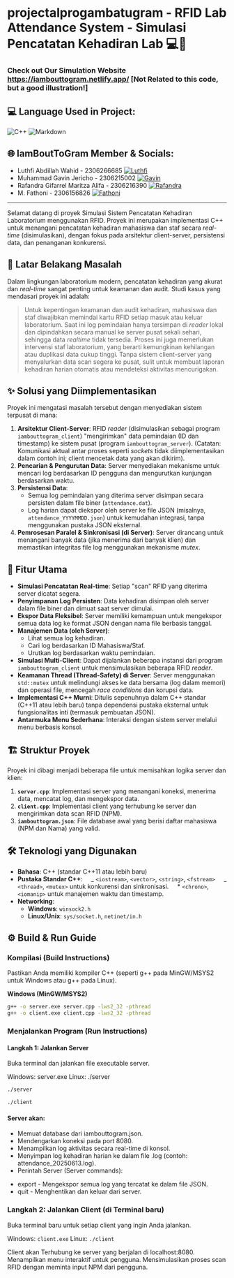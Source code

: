 # projectalprogambatugram - RFID Lab Attendance System - Simulasi Pencatatan Kehadiran Lab 💻🔬

### Check out Our Simulation Website https://iambouttogram.netlify.app/ [Not Related to this code, but a good illustration!]

## 💻 Language Used in Project:

![C++](https://img.shields.io/badge/c++-%2300599C.svg?style=for-the-badge&logo=c%2B%2B&logoColor=white) ![Markdown](https://img.shields.io/badge/markdown-%23000000.svg?style=for-the-badge&logo=markdown&logoColor=white)

## 🌐 IamBoutToGram Member & Socials:

- Luthfi Abdillah Wahid - 2306266685 [![Luthfi](https://img.shields.io/badge/Instagram-%23E4405F.svg?logo=Instagram&logoColor=white)](https://instagram.com/luthfiwhd)
- Muhammad Gavin Jericho - 2306215002 [![Gavin](https://img.shields.io/badge/Instagram-%23E4405F.svg?logo=Instagram&logoColor=white)](https://instagram.com/gav.jericho)
- Rafandra Gifarrel Maritza Alifa - 2306216390 [![Rafandra](https://img.shields.io/badge/Instagram-%23E4405F.svg?logo=Instagram&logoColor=white)](https://instagram.com/rappandra)
- M. Fathoni - 2306156826 [![Fathoni](https://img.shields.io/badge/Instagram-%23E4405F.svg?logo=Instagram&logoColor=white)](https://instagram.com/fathoni0110)

---

Selamat datang di proyek Simulasi Sistem Pencatatan Kehadiran Laboratorium menggunakan RFID. Proyek ini merupakan implementasi C++ untuk menangani pencatatan kehadiran mahasiswa dan staf secara _real-time_ (disimulasikan), dengan fokus pada arsitektur client-server, persistensi data, dan penanganan konkurensi.

## 📜 Latar Belakang Masalah

Dalam lingkungan laboratorium modern, pencatatan kehadiran yang akurat dan _real-time_ sangat penting untuk keamanan dan audit. Studi kasus yang mendasari proyek ini adalah:

> Untuk kepentingan keamanan dan audit kehadiran, mahasiswa dan staf diwajibkan memindai kartu RFID setiap masuk atau keluar laboratorium. Saat ini log pemindaian hanya tersimpan di _reader_ lokal dan dipindahkan secara manual ke server pusat sekali sehari, sehingga data _realtime_ tidak tersedia. Proses ini juga memerlukan intervensi staf laboratorium, yang berarti kemungkinan kehilangan atau duplikasi data cukup tinggi. Tanpa sistem client-server yang menyalurkan data scan segera ke pusat, sulit untuk membuat laporan kehadiran harian otomatis atau mendeteksi aktivitas mencurigakan.

## ✨ Solusi yang Diimplementasikan

Proyek ini mengatasi masalah tersebut dengan menyediakan sistem terpusat di mana:

1.  **Arsitektur Client-Server**: RFID _reader_ (disimulasikan sebagai program `iambouttogram_client`) "mengirimkan" data pemindaian (ID dan timestamp) ke sistem pusat (program `iambouttogram_server`). (Catatan: Komunikasi aktual antar proses seperti _sockets_ tidak diimplementasikan dalam contoh ini; client mencetak data yang akan dikirim).
2.  **Pencarian & Pengurutan Data**: Server menyediakan mekanisme untuk mencari log berdasarkan ID pengguna dan mengurutkan kunjungan berdasarkan waktu.
3.  **Persistensi Data**:
    - Semua log pemindaian yang diterima server disimpan secara persisten dalam file biner (`attendance.dat`).
    - Log harian dapat diekspor oleh server ke file JSON (misalnya, `attendance_YYYYMMDD.json`) untuk kemudahan integrasi, tanpa menggunakan pustaka JSON eksternal.
4.  **Pemrosesan Paralel & Sinkronisasi (di Server)**: Server dirancang untuk menangani banyak data (jika menerima dari banyak klien) dan memastikan integritas file log menggunakan mekanisme _mutex_.

## 🚀 Fitur Utama

- **Simulasi Pencatatan Real-time**: Setiap "scan" RFID yang diterima server dicatat segera.
- **Penyimpanan Log Persisten**: Data kehadiran disimpan oleh server dalam file biner dan dimuat saat server dimulai.
- **Ekspor Data Fleksibel**: Server memiliki kemampuan untuk mengekspor semua data log ke format JSON dengan nama file berbasis tanggal.
- **Manajemen Data (oleh Server)**:
  - Lihat semua log kehadiran.
  - Cari log berdasarkan ID Mahasiswa/Staf.
  - Urutkan log berdasarkan waktu pemindaian.
- **Simulasi Multi-Client**: Dapat dijalankan beberapa instansi dari program `iambouttogram_client` untuk mensimulasikan beberapa RFID _reader_.
- **Keamanan Thread (Thread-Safety) di Server**: Server menggunakan `std::mutex` untuk melindungi akses ke data bersama (log dalam memori) dan operasi file, mencegah _race conditions_ dan korupsi data.
- **Implementasi C++ Murni**: Ditulis sepenuhnya dalam C++ standar (C++11 atau lebih baru) tanpa dependensi pustaka eksternal untuk fungsionalitas inti (termasuk pembuatan JSON).
- **Antarmuka Menu Sederhana**: Interaksi dengan sistem server melalui menu berbasis konsol.

## 🏗️ Struktur Proyek

Proyek ini dibagi menjadi beberapa file untuk memisahkan logika server dan klien:

1.  **`server.cpp`**: Implementasi server yang menangani koneksi, menerima data, mencatat log, dan mengekspor data.
2.  **`client.cpp`**: Implementasi client yang terhubung ke server dan mengirimkan data scan RFID (NPM).
3.  **`iambouttogram.json`**: File database awal yang berisi daftar mahasiswa (NPM dan Nama) yang valid.

## 🛠️ Teknologi yang Digunakan

- **Bahasa**: C++ (standar C++11 atau lebih baru)
- **Pustaka Standar C++**:
      _ `<iostream>`, `<vector>`, `<string>`, `<fstream>`
      _ `<thread>`, `<mutex>` untuk konkurensi dan sinkronisasi.
      \* `<chrono>`, `<iomanip>` untuk manajemen waktu dan timestamp.
- **Networking**:
  - **Windows**: `winsock2.h`
  - **Linux/Unix**: `sys/socket.h`, `netinet/in.h`

## ⚙️ Build & Run Guide

### Kompilasi (Build Instructions)

Pastikan Anda memiliki kompiler C++ (seperti g++ pada MinGW/MSYS2 untuk Windows atau g++ pada Linux).

**Windows (MinGW/MSYS2)**

```bash
g++ -o server.exe server.cpp -lws2_32 -pthread
g++ -o client.exe client.cpp -lws2_32 -pthread
```

### Menjalankan Program (Run Instructions)

#### Langkah 1: Jalankan Server

Buka terminal dan jalankan file executable server.

Windows: server.exe
Linux: ./server

```bash
./server
```

```bash
./client
```

#### Server akan:

- Memuat database dari iambouttogram.json.
- Mendengarkan koneksi pada port 8080.
- Menampilkan log aktivitas secara real-time di konsol.
- Menyimpan log kehadiran harian ke dalam file .log (contoh: attendance_20250613.log).
- Perintah Server (Server commands):

* export - Mengekspor semua log yang tercatat ke dalam file JSON.
* quit - Menghentikan dan keluar dari server.

### Langkah 2: Jalankan Client (di Terminal baru)

Buka terminal baru untuk setiap client yang ingin Anda jalankan.

Windows: `client.exe`
Linux: `./client`

Client akan Terhubung ke server yang berjalan di localhost:8080. Menampilkan menu interaktif untuk pengguna. Mensimulasikan proses scan RFID dengan meminta input NPM dari pengguna.
